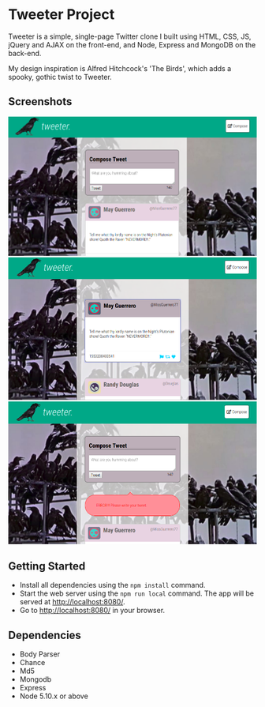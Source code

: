 # Tweeter Project

Tweeter is a simple, single-page Twitter clone I built using HTML, CSS, JS, jQuery and AJAX on the front-end, and Node, Express and MongoDB on the back-end.

My design inspiration is Alfred Hitchcock's 'The Birds', which adds a spooky, gothic twist to Tweeter.

## Screenshots

!["screenshot of the main page"](https://github.com/esplett/tweeter/blob/master/docs/tweets.png?raw=true)
!["screenshot of the hover effect"](https://github.com/esplett/tweeter/blob/master/docs/hover.png?raw=true)
!["screenshot of an error message"](https://github.com/esplett/tweeter/blob/master/docs/error.png?raw=true)

## Getting Started

- Install all dependencies using the `npm install` command.
- Start the web server using the `npm run local` command. The app will be served at <http://localhost:8080/>.
- Go to <http://localhost:8080/> in your browser.

## Dependencies

- Body Parser
- Chance
- Md5
- Mongodb
- Express
- Node 5.10.x or above

